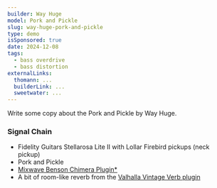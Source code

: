 ```yaml
---
builder: Way Huge
model: Pork and Pickle
slug: way-huge-pork-and-pickle
type: demo
isSponsored: true
date: 2024-12-08
tags:
  - bass overdrive
  - bass distortion
externalLinks:
  thomann: ...
  builderLink: ...
  sweetwater: ...
---
```


Write some copy about the Pork and Pickle by Way Huge.

### Signal Chain

- Fidelity Guitars Stellarosa Lite II with Lollar Firebird pickups (neck pickup)
- Pork and Pickle
- [Mixwave Benson Chimera Plugin\*](https://sweetwater.sjv.io/B0N2PL)
- A bit of room-like reverb from the [Valhalla Vintage Verb plugin](https://valhalladsp.com/shop/reverb/valhalla-vintage-verb/)
